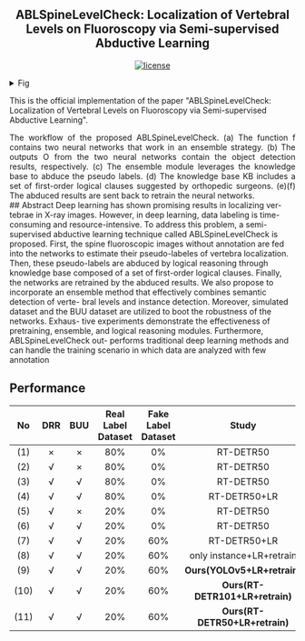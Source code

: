 <h2 align="center">ABLSpineLevelCheck: Localization of Vertebral Levels on Fluoroscopy via Semi-supervised Abductive Learning</h2>
<p align="center">
    <a href="https://github.com/ThreeStones1029/ABLSpineLevelCheck/blob/main/LICENSE">
        <img alt="license" src="https://img.shields.io/badge/LICENSE-GPL%203.0-blue">
    </a>
</p>
<details>
<summary>Fig</summary>

![albspinelevelcheck_overview](https://github.com/xxx)
</details>

This is the official implementation of the paper "ABLSpineLevelCheck: Localization of Vertebral Levels on Fluoroscopy via Semi-supervised Abductive Learning".
<div style="text-align:justify;">
The workflow of the proposed ABLSpineLevelCheck. (a) The function f contains two neural networks that work in an ensemble strategy. (b) The outputs O from the two neural networks contain the object detection results, respectively. (c) The ensemble module leverages the knowledge base to abduce the pseudo labels. (d) The knowledge base KB includes a set of first-order logical clauses suggested by orthopedic surgeons. (e)(f) The abduced results are sent back to retrain the neural networks.
</div>
## Abstract
Deep learning has shown promising results in localizing ver-
tebrae in X-ray images. However, in deep learning, data labeling is time-
consuming and resource-intensive. To address this problem, a semi-supervised
abductive learning technique called ABLSpineLevelCheck is proposed.
First, the spine fluoroscopic images without annotation are fed into the
networks to estimate their pseudo-labeles of vertebra localization. Then,
these pseudo-labels are abduced by logical reasoning through knowledge
base composed of a set of first-order logical clauses. Finally, the networks
are retrained by the abduced results. We also propose to incorporate an
ensemble method that effectively combines semantic detection of verte-
bral levels and instance detection. Moreover, simulated dataset and the
BUU dataset are utilized to boot the robustness of the networks. Exhaus-
tive experiments demonstrate the effectiveness of pretraining, ensemble,
and logical reasoning modules. Furthermore, ABLSpineLevelCheck out-
performs traditional deep learning methods and can handle the training
scenario in which data are analyzed with few annotation


## Performance
| No | DRR | BUU | Real Label Dataset | Fake Label Dataset | Study | mAP | AP50 | AP75
|:---:|:---:|:---:| :---:|:---:|:---:|:---:|:---:|:---:|
| (1) | × | × | 80% | 0% | RT-DETR50 | 0.621 | 0.770 | 0.766 |
| (2) | √ | × | 80% | 0% | RT-DETR50 | 0.674 | 0.861 | 0.827 |
| (3) | √ | √ | 80% | 0% | RT-DETR50 | 0.697 | 0.854 | 0.854 |
| (4) | √ |  √ | 80% | 0% | RT-DETR50+LR | 0.705 | 0.864 | 0.864 |
| (5) | √ | × | 20% | 0% | RT-DETR50 | 0.455 | 0.598 | 0.551 |
| (6) | √ | √ | 20% | 0% | RT-DETR50 | 0.662 | 0.849 | 0.809 |
| (7) | √ | √ | 20% | 60% | RT-DETR50+LR | 0.671 | 0.862 | 0.827 |
| (8) | √ | √ | 20% | 60% | only instance+LR+retrain | 0.714 | 0.908 | 0.868 |
| (9) | √ | √ | 20% | 60% | **Ours(YOLOv5+LR+retrain)**  | **0.737** | 0.919 | 0.896 |
| (10) | √ | √ | 20% | 60% |**Ours(RT-DETR101+LR+retrain)**  | 0.724 | 0.920 | 0.869 |
| (11) | √ | √ | 20% | 60% | **Ours(RT-DETR50+LR+retrain)**  | 0.724 | **0.933** | **0.898** |

